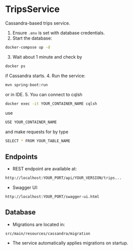 # TripsService
Cassandra-based trips service.

1. Ensure `.env` is set with database credentials.
2. Start the database:
```bash
docker-compose up -d
``` 
3. Wait about 1 minute and check by
```bash
docker ps
```
   if Cassandra starts.
4. Run the service:
```bash
mvn spring-boot:run
```
   or in IDE.
5. You can connect to cqlsh
```bash
docker exec -it YOUR_CONTAINER_NAME cqlsh 
```
   use
```bash
USE YOUR_CONTAINER_NAME
```
   and make requests for by type
```bash
SELECT * FROM YOUR_TABLE_NAME
```

## Endpoints

- REST endpoint are available at:
```bash
http://localhost:YOUR_PORT/api/YOUR_VERSION/trips...
```
- Swagger UI:
```bash
http://localhost:YOUR_PORT/swagger-ui.html
```

## Database

- Migrations are located in:
```bash
src/main/resources/cassandra/migration
```
- The service automatically applies migrations on startup.
